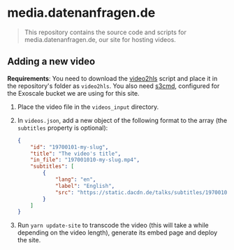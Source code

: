 # media.datenanfragen.de

> This repository contains the source code and scripts for media.datenanfragen.de, our site for hosting videos.

## Adding a new video

**Requirements**: You need to download the [video2hls](https://github.com/vincentbernat/video2hls) script and place it in the repository's folder as `video2hls`. You also need [s3cmd](https://s3tools.org/s3cmd), configured for the Exoscale bucket we are using for this site. 

1. Place the video file in the `videos_input` directory.
2. In `videos.json`, add a new object of the following format to the array (the `subtitles` property is optional):

   ```json
   {
       "id": "19700101-my-slug",
       "title": "The video's title",
       "in_file": "197001010-my-slug.mp4",
       "subtitles": [
           {
               "lang": "en",
               "label": "English",
               "src": "https://static.dacdn.de/talks/subtitles/19700101-myslug-en.vtt"
           }
       ]
   }
   ```
3. Run `yarn update-site` to transcode the video (this will take a while depending on the video length), generate its embed page and deploy the site.
